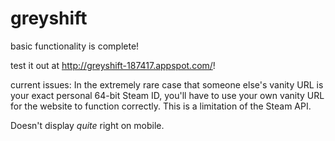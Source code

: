 # greyshift

basic functionality is complete!

test it out at http://greyshift-187417.appspot.com/!

current issues:
In the extremely rare case that someone else's vanity URL is your exact personal 64-bit Steam ID, you'll have to use your own vanity URL for the website to function correctly. This is a limitation of the Steam API.

Doesn't display *quite* right on mobile.